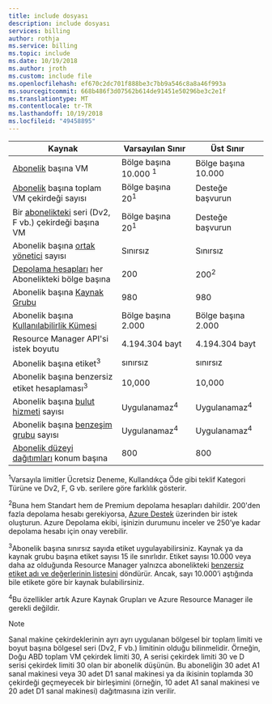 ```yaml
---
title: include dosyası
description: include dosyası
services: billing
author: rothja
ms.service: billing
ms.topic: include
ms.date: 10/19/2018
ms.author: jroth
ms.custom: include file
ms.openlocfilehash: ef670c2dc701f888be3c7bb9a546c8a8a46f993a
ms.sourcegitcommit: 668b486f3d07562b614de91451e50296be3c2e1f
ms.translationtype: MT
ms.contentlocale: tr-TR
ms.lasthandoff: 10/19/2018
ms.locfileid: "49458895"
---
```

| Kaynak | Varsayılan Sınır | Üst Sınır |
| --- | --- | --- |
| [Abonelik](../articles/billing-buy-sign-up-azure-subscription.md) başına VM |Bölge başına 10.000 <sup>1</sup> |Bölge başına 10.000 |
| [Abonelik](../articles/billing-buy-sign-up-azure-subscription.md) başına toplam VM çekirdeği sayısı |Bölge başına 20<sup>1</sup> | Desteğe başvurun |
| Bir [abonelikteki](../articles/billing-buy-sign-up-azure-subscription.md) seri (Dv2, F vb.) çekirdeği başına VM |Bölge başına 20<sup>1</sup> | Desteğe başvurun |
| Abonelik başına [ortak yönetici](../articles/billing-add-change-azure-subscription-administrator.md) sayısı |Sınırsız |Sınırsız |
| [Depolama hesapları](../articles/storage/common/storage-quickstart-create-account.md) her Abonelikteki bölge başına |200 |200<sup>2</sup> |
| Abonelik başına [Kaynak Grubu](../articles/azure-resource-manager/resource-group-overview.md) |980 |980 |
| Abonelik başına [Kullanılabilirlik Kümesi](../articles/virtual-machines/windows/manage-availability.md#configure-multiple-virtual-machines-in-an-availability-set-for-redundancy) |Bölge başına 2.000 |Bölge başına 2.000 |
| Resource Manager API'si istek boyutu |4.194.304 bayt |4.194.304 bayt |
| Abonelik başına etiket<sup>3</sup> |sınırsız |sınırsız |
| Abonelik başına benzersiz etiket hesaplaması<sup>3</sup> | 10,000 | 10,000 |
| Abonelik başına [bulut hizmeti](../articles/cloud-services/cloud-services-choose-me.md) sayısı |Uygulanamaz<sup>4</sup> |Uygulanamaz<sup>4</sup> |
| Abonelik başına [benzeşim grubu](../articles/virtual-network/virtual-networks-migrate-to-regional-vnet.md) sayısı |Uygulanamaz<sup>4</sup> |Uygulanamaz<sup>4</sup> |
| [Abonelik düzeyi dağıtımları](../articles/azure-resource-manager/deploy-to-subscription.md) konum başına | 800 | 800 |

<sup>1</sup>Varsayıla limitler Ücretsiz Deneme, Kullandıkça Öde gibi teklif Kategori Türüne ve Dv2, F, G vb. serilere göre farklılık gösterir.

<sup>2</sup>Buna hem Standart hem de Premium depolama hesapları dahildir. 200'den fazla depolama hesabı gerekiyorsa, [Azure Destek](https://azure.microsoft.com/support/faq/) üzerinden bir istek oluşturun. Azure Depolama ekibi, işinizin durumunu inceler ve 250’ye kadar depolama hesabı için onay verebilir.

<sup>3</sup>Abonelik başına sınırsız sayıda etiket uygulayabilirsiniz. Kaynak ya da kaynak grubu başına etiket sayısı 15 ile sınırlıdır. Etiket sayısı 10.000 veya daha az olduğunda Resource Manager yalnızca abonelikteki [benzersiz etiket adı ve değerlerinin listesini](/rest/api/resources/tags#Tags_List) döndürür. Ancak, sayı 10.000’i aştığında bile etikete göre bir kaynak bulabilirsiniz.  

<sup>4</sup>Bu özellikler artık Azure Kaynak Grupları ve Azure Resource Manager ile gerekli değildir.

> [!NOTE]
> Sanal makine çekirdeklerinin ayrı ayrı uygulanan bölgesel bir toplam limiti ve boyut başına bölgesel seri (Dv2, F vb.) limitinin olduğu bilinmelidir.  Örneğin, Doğu ABD toplam VM çekirdek limiti 30, A serisi çekirdek limiti 30 ve D serisi çekirdek limiti 30 olan bir abonelik düşünün.  Bu aboneliğin 30 adet A1 sanal makinesi veya 30 adet D1 sanal makinesi ya da ikisinin toplamda 30 çekirdeği geçmeyecek bir birleşimini (örneğin, 10 adet A1 sanal makinesi ve 20 adet D1 sanal makinesi) dağıtmasına izin verilir.  
> <!-- -->
> 
> 

